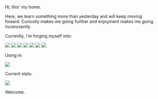 Hi, this' my home.

Here, we learn something more than yesterday and will keep moving foward.
Curiosity makes me going further and enjoyment makes me going incenssantly.


Currently, i'm forging myself into:

<img src="https://img.shields.io/badge/Python-3776AB?style=for-the-badge&logo=python&logoColor=white"/> <img src="https://img.shields.io/badge/JavaScript-F7DF1E?style=for-the-badge&logo=JavaScript&logoColor=white"/> <img src="https://img.shields.io/badge/Flask-000000?style=for-the-badge&logo=flask&logoColor=white"/> <img src="https://img.shields.io/badge/Selenium-43B02A?style=for-the-badge&logo=Selenium&logoColor=white"/> <img src="https://img.shields.io/badge/SQLite-07405E?style=for-the-badge&logo=sqlite&logoColor=white"/> <img src="https://img.shields.io/badge/CSS3-1572B6?style=for-the-badge&logo=css3&logoColor=white"/> <img src="https://img.shields.io/badge/HTML5-E34F26?style=for-the-badge&logo=html5&logoColor=white"/> 


Using in:

<img src="https://img.shields.io/badge/Visual_Studio-5C2D91?style=for-the-badge&logo=visual%20studio&logoColor=white"/>


Current stats:

<img src="https://github-readme-streak-stats.herokuapp.com/?user=grigio888"/>


Welcome.
